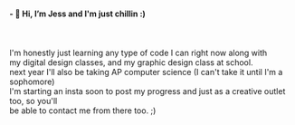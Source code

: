 <h4>- 👋 Hi, I’m Jess and I'm just chillin :) </h4><br>
<br>
I'm honestly just learning any type of code I can right now along with <br>
my digital design classes, and my graphic design class at school.<br>
next year I'll also be taking AP computer science (I can't take it until I'm a sophomore) <br>
I'm starting an insta soon to post my progress and just as a creative outlet too, so you'll <br>
be able to contact me from there too. ;)

<!---
JessChillinRn/JessChillinRn is a ✨ special ✨ repository because its `README.md` (this file) appears on your GitHub profile.
You can click the Preview link to take a look at your changes.
--->
